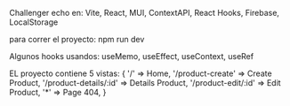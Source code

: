 Challenger echo en: Vite, React, MUI, ContextAPI, React Hooks, Firebase, LocalStorage

para correr el proyecto: npm run dev

Algunos hooks usandos: useMemo, useEffect, useContext, useRef

EL proyecto contiene 5 vistas: {
'/' => Home,
'/product-create' => Create Product,
'/product-details/:id' => Details Product,
'/product-edit/:id' => Edit Product,
'\*' => Page 404,
}
